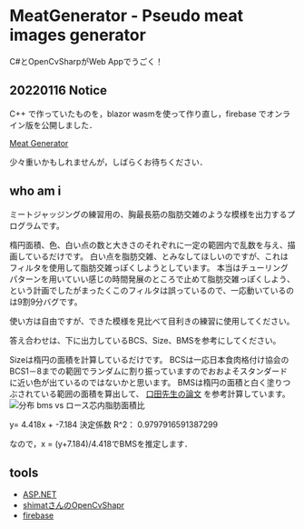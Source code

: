 # MeatGenerator - Pseudo meat images generator
C#とOpenCvSharpがWeb Appでうごく！

## 20220116 Notice
C++ で作っていたものを，blazor wasmを使って作り直し，firebase でオンライン版を公開しました．

[Meat Generator ](https://japanicmj-meatgenerator.firebaseapp.com/)

少々重いかもしれませんが，しばらくお待ちください．

## who am i 
ミートジャッジングの練習用の、胸最長筋の脂肪交雑のような模様を出力するプログラムです。

楕円面積、色、白い点の数と大きさのそれぞれに一定の範囲内で乱数を与え、描画しているだけです。
白い点を脂肪交雑、とみなしてほしいのですが、これはフィルタを使用して脂肪交雑っぽくしようとしています。
本当はチューリングパターンを用いていい感じの時間発展のところで止めて脂肪交雑っぽくしよう、という計画でしたがまったくこのフィルタは誤っているので、一応動いているのは9割9分バグです。

使い方は自由ですが、できた模様を見比べて目利きの練習に使用してください。

答え合わせは、下に出力しているBCS、Size、BMSを参考にしてください。

Sizeは楕円の面積を計算しているだけです。
BCSは一応日本食肉格付け協会のBCS1－8までの範囲でランダムに割り振っていますのでおおよそスタンダードに近い色が出ているのではないかと思います。
BMSは楕円の面積と白く塗りつぶされている範囲の面積を算出して、
[口田先生の論文](https://www.jstage.jst.go.jp/article/chikusan1924/68/9/68_9_853/_article/-char/ja/)
を参考計算しています。
![分布 bms vs ロース芯内脂肪面積比](https://user-images.githubusercontent.com/47586322/149666629-f2e647a6-e9ce-4e91-b6cc-fbfb4ca0f16f.png)

y= 4.418x + -7.184
決定係数 R^2：  0.9797916591387299

なので，x = (y+7.184)/4.418でBMSを推定します．

## tools 
- [ASP.NET](https://dotnet.microsoft.com/en-us/apps/aspnet)
- [shimatさんのOpenCvShapr](https://github.com/shimat/opencvsharp)
- [firebase](https://firebase.google.com/)
